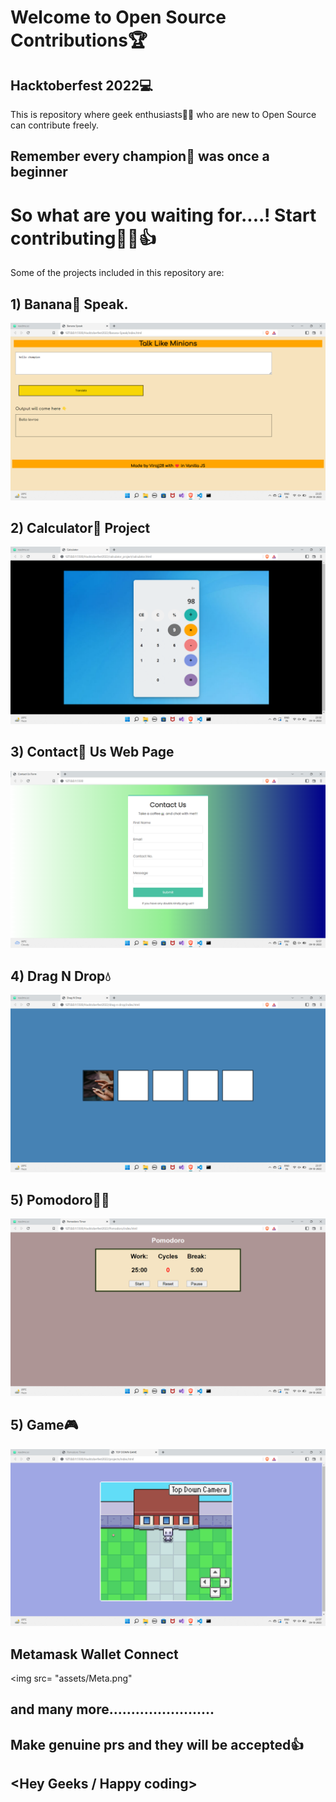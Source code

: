 # Welcome to Open Source Contributions🏆

## Hacktoberfest 2022💻

This is repository where geek enthusiasts🧑‍💻 who are new to Open Source can contribute freely.

## Remember every champion🥇 was once a beginner

# So what are you waiting for....! Start contributing👩‍💻👍

Some of the projects included in this repository are:

## 1) Banana🍌 Speak.

<img src="assets/banana speak.png">

## 2) Calculator📲 Project

<img src="assets/calc.png">

## 3) Contact🤳 Us Web Page

<img src="assets/looks.png">

## 4) Drag N Drop💧

<img src="assets/drag.png">

## 5) Pomodoro🏃‍♀️

<img src="assets/Pomodoro.png">

## 5) Game🎮

<img src="assets/game.png">

## Metamask Wallet Connect

<img src= "assets/Meta.png"

## and many more........................

## Make genuine prs and they will be accepted👍

## <Hey Geeks / Happy coding>
